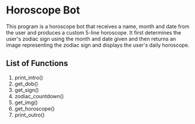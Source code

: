 # Horoscope Bot
This program is a horoscope bot that receives a name, month and date from the user and produces a custom 5-line horoscope. It first determines the user's zodiac sign using the month and date given and then returns an image representing the zodiac sign and displays the user's daily horoscope. 

## List of Functions

1. print_intro()
2. get_dob()
3. get_sign()
4. zodiac_countdown()
5. get_img()
6. get_horoscope()
7. print_outro()
